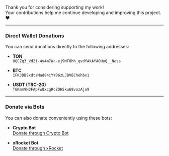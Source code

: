 Thank you for considering supporting my work!  
Your contributions help me continue developing and improving this project. ❤️

---

### Direct Wallet Donations

You can send donations directly to the following addresses:

- **TON**  
  `UQCZq3_Vd21-4y4m7Wc-ej9NFOhh_qvdfAkAYAOHoQ__Ness`

- **BTC**  
  `1FKJDBSxdtsMad84iYY96zLJBVEChehbx1`

- **USDT (TRC-20)**  
  `TGKmm9H3FApFw8xcgRcZDHSku68vozAjo9`

---

### Donate via Bots

You can also donate conveniently using these bots:

- **Crypto Bot**  
  [Donate through Crypto Bot](https://t.me/send?start=IVW1cyG3DYqG)

- **xRocket Bot**  
  [Donate through xRocket](https://t.me/xrocket?start=inv_R4llrClZtPjovVe)
